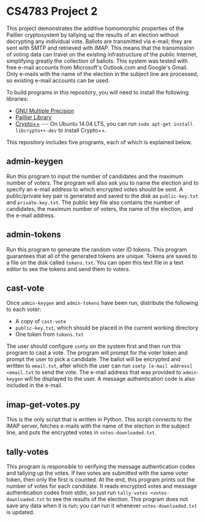 # CS4783 Project 2
This project demonstrates the additive homomorphic properties of the Paillier cryptosystem by tallying up the results of an election without decrypting any individual vote. Ballots are transmitted via e-mail; they are sent with SMTP and retrieved with IMAP. This means that the transmission of voting data can travel on the existing infrastructure of the public Internet, simplifying greatly the collection of ballots. This system was tested with free e-mail accounts from Microsoft's Outlook.com and Google's Gmail. Only e-mails with the name of the election in the subject line are processed, so existing e-mail accounts can be used.

To build programs in this repository, you will need to install the following libraries:
* [GNU Multiple Precision](https://gmplib.org/)
* [Paillier Library](http://hms.isi.jhu.edu/acsc/libpaillier/)
* [Crypto++](http://packages.ubuntu.com/trusty/libcrypto++-dev) --- On Ubuntu 14.04 LTS, you can run `sudo apt-get install libcrypto++-dev` to install Crypto++.

This repository includes five programs, each of which is explained below.

## admin-keygen
Run this program to input the number of candidates and the maximum number of voters. The program will also ask you to name the election and to specify an e-mail address to which encrypted votes should be sent. A public/private key pair is generated and saved to the disk as `public-key.txt` and `private-key.txt`. The public key file also contains the number of candidates, the maximum number of voters, the name of the election, and the e-mail address.

## admin-tokens
Run this program to generate the random voter ID tokens. This program guarantees that all of the generated tokens are unique. Tokens are saved to a file on the disk called `tokens.txt`. You can open this text file in a text editor to see the tokens and send them to voters.

## cast-vote
Once `admin-keygen` and `admin-tokens` have been run, distribute the following to each voter:
* A copy of `cast-vote`
* `public-key.txt`, which should be placed in the current working directory
* One token from `tokens.txt`

The user should configure `ssmtp` on the system first and then run this program to cast a vote. The program will prompt for the voter token and prompt the user to pick a candidate. The ballot will be encrypted and written to `email.txt`, after which the user can run `ssmtp [e-mail address] <email.txt` to send the vote. The e-mail address that was provided to `admin-keygen` will be displayed to the user. A message authentication code is also included in the e-mail.

## imap-get-votes.py
This is the only script that is written in Python. This script connects to the IMAP server, fetches e-mails with the name of the election in the subject line, and puts the encrypted votes in `votes-downloaded.txt`.

## tally-votes
This program is responsible to verifying the message authentication codes and tallying up the votes. If two votes are submitted with the same voter token, then only the first is counted. At the end, this program prints out the number of votes for each candidate. It reads encrypted votes and message authentication codes from stdin, so just run `tally-votes <votes-downloaded.txt` to see the results of the election. This program does not save any data when it is run; you can run it whenever `votes-downloaded.txt` is updated.
